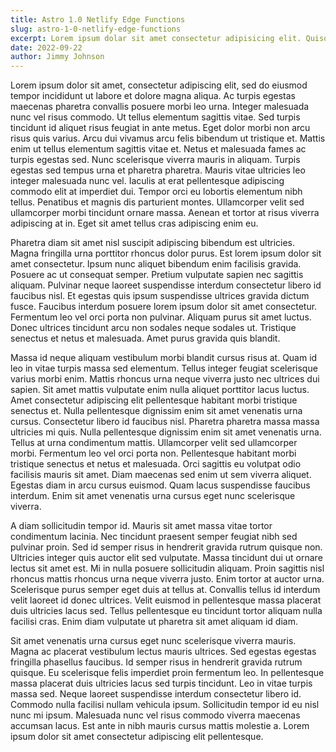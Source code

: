 ```yaml
---
title: Astro 1.0 Netlify Edge Functions
slug: astro-1-0-netlify-edge-functions
excerpt: Lorem ipsum dolar sit amet consectetur adipisicing elit. Quisquam, quod. Lorem ipsum dolor sit amet consectetur adipisicing elit. Quisquam, quod. Lorem ipsum dolor sit amet consectetur adipisicing elit. Quisquam, quod. Lorem ipsum dolor sit amet consectetur adipisicing elit. Quisquam, quod.
date: 2022-09-22
author: Jimmy Johnson
---
```


Lorem ipsum dolor sit amet, consectetur adipiscing elit, sed do eiusmod tempor incididunt ut labore et dolore magna aliqua. Ac turpis egestas maecenas pharetra convallis posuere morbi leo urna. Integer malesuada nunc vel risus commodo. Ut tellus elementum sagittis vitae. Sed turpis tincidunt id aliquet risus feugiat in ante metus. Eget dolor morbi non arcu risus quis varius. Arcu dui vivamus arcu felis bibendum ut tristique et. Mattis enim ut tellus elementum sagittis vitae et. Netus et malesuada fames ac turpis egestas sed. Nunc scelerisque viverra mauris in aliquam. Turpis egestas sed tempus urna et pharetra pharetra. Mauris vitae ultricies leo integer malesuada nunc vel. Iaculis at erat pellentesque adipiscing commodo elit at imperdiet dui. Tempor orci eu lobortis elementum nibh tellus. Penatibus et magnis dis parturient montes. Ullamcorper velit sed ullamcorper morbi tincidunt ornare massa. Aenean et tortor at risus viverra adipiscing at in. Eget sit amet tellus cras adipiscing enim eu.

Pharetra diam sit amet nisl suscipit adipiscing bibendum est ultricies. Magna fringilla urna porttitor rhoncus dolor purus. Est lorem ipsum dolor sit amet consectetur. Ipsum nunc aliquet bibendum enim facilisis gravida. Posuere ac ut consequat semper. Pretium vulputate sapien nec sagittis aliquam. Pulvinar neque laoreet suspendisse interdum consectetur libero id faucibus nisl. Et egestas quis ipsum suspendisse ultrices gravida dictum fusce. Faucibus interdum posuere lorem ipsum dolor sit amet consectetur. Fermentum leo vel orci porta non pulvinar. Aliquam purus sit amet luctus. Donec ultrices tincidunt arcu non sodales neque sodales ut. Tristique senectus et netus et malesuada. Amet purus gravida quis blandit.

Massa id neque aliquam vestibulum morbi blandit cursus risus at. Quam id leo in vitae turpis massa sed elementum. Tellus integer feugiat scelerisque varius morbi enim. Mattis rhoncus urna neque viverra justo nec ultrices dui sapien. Sit amet mattis vulputate enim nulla aliquet porttitor lacus luctus. Amet consectetur adipiscing elit pellentesque habitant morbi tristique senectus et. Nulla pellentesque dignissim enim sit amet venenatis urna cursus. Consectetur libero id faucibus nisl. Pharetra pharetra massa massa ultricies mi quis. Nulla pellentesque dignissim enim sit amet venenatis urna. Tellus at urna condimentum mattis. Ullamcorper velit sed ullamcorper morbi. Fermentum leo vel orci porta non. Pellentesque habitant morbi tristique senectus et netus et malesuada. Orci sagittis eu volutpat odio facilisis mauris sit amet. Diam maecenas sed enim ut sem viverra aliquet. Egestas diam in arcu cursus euismod. Quam lacus suspendisse faucibus interdum. Enim sit amet venenatis urna cursus eget nunc scelerisque viverra.

A diam sollicitudin tempor id. Mauris sit amet massa vitae tortor condimentum lacinia. Nec tincidunt praesent semper feugiat nibh sed pulvinar proin. Sed id semper risus in hendrerit gravida rutrum quisque non. Ultricies integer quis auctor elit sed vulputate. Massa tincidunt dui ut ornare lectus sit amet est. Mi in nulla posuere sollicitudin aliquam. Proin sagittis nisl rhoncus mattis rhoncus urna neque viverra justo. Enim tortor at auctor urna. Scelerisque purus semper eget duis at tellus at. Convallis tellus id interdum velit laoreet id donec ultrices. Velit euismod in pellentesque massa placerat duis ultricies lacus sed. Tellus pellentesque eu tincidunt tortor aliquam nulla facilisi cras. Enim diam vulputate ut pharetra sit amet aliquam id diam.

Sit amet venenatis urna cursus eget nunc scelerisque viverra mauris. Magna ac placerat vestibulum lectus mauris ultrices. Sed egestas egestas fringilla phasellus faucibus. Id semper risus in hendrerit gravida rutrum quisque. Eu scelerisque felis imperdiet proin fermentum leo. In pellentesque massa placerat duis ultricies lacus sed turpis tincidunt. Leo in vitae turpis massa sed. Neque laoreet suspendisse interdum consectetur libero id. Commodo nulla facilisi nullam vehicula ipsum. Sollicitudin tempor id eu nisl nunc mi ipsum. Malesuada nunc vel risus commodo viverra maecenas accumsan lacus. Est ante in nibh mauris cursus mattis molestie a. Lorem ipsum dolor sit amet consectetur adipiscing elit pellentesque.